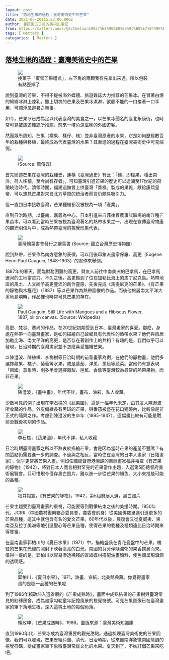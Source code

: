 ```yaml
---
layout: post
title: "落地生根的過程：臺灣美術史中的芒果"
date: 2021-06-20T15:23:00.000Z
author: 書院街五丁目的美術史筆記
from: https://matters.news/@ecthelion1993/%E8%90%BD%E5%9C%B0%E7%94%9F%E6%A0%B9%E7%9A%84%E9%81%8E%E7%A8%8B-%E8%87%BA%E7%81%A3%E7%BE%8E%E8%A1%93%E5%8F%B2%E4%B8%AD%E7%9A%84%E8%8A%92%E6%9E%9C-bafyreig2ly7sh7troo3qsnbbkhnverepx7pqyndpvlw6ua4zwyycwuotju
tags: [ Matters ]
categories: [ Matters ]
---
```

<!--1624202580000-->
[落地生根的過程：臺灣美術史中的芒果](https://matters.news/@ecthelion1993/%E8%90%BD%E5%9C%B0%E7%94%9F%E6%A0%B9%E7%9A%84%E9%81%8E%E7%A8%8B-%E8%87%BA%E7%81%A3%E7%BE%8E%E8%A1%93%E5%8F%B2%E4%B8%AD%E7%9A%84%E8%8A%92%E6%9E%9C-bafyreig2ly7sh7troo3qsnbbkhnverepx7pqyndpvlw6ua4zwyycwuotju)
------

<div>
<figure class="image"><img src="https://assets.matters.news/embed/af48e496-50b9-427a-bcaf-e19c9dfc6be7.jpeg" data-asset-id="af48e496-50b9-427a-bcaf-e19c9dfc6be7" referrerpolicy="no-referrer"><figcaption><span>挽菓子「蜜雪芒果禮盒」，左下角的兩顆我有先拿出來過，所以包裝有點歪掉了</span></figcaption></figure><p>說到臺灣的芒果，不得不提被海外媒體、旅遊雜誌大力推荐的芒果冰。在冒著白煙的綿綿冰淋上煉乳，撒上切塊的芒果及芒果冰淇淋，欲罷不能的一口接著一口享用，可謂浮瓜避暑之樂事。</p><p>如今，芒果冰已成為足以代表臺灣的美食之一，以芒果冰聞名的臺北永康街，也時常可見被旅遊雜誌所推薦，前來一嚐沁涼滋味的外國遊客。</p><p>然而眾所周知，芒果（檬果、樣仔、檨）並非臺灣原產的水果，它是如何歷經數百年的栽種與移植，最終成為代表臺灣的水果？其漸進的過程在臺灣美術史中可見端倪。</p><figure class="image"><img src="https://assets.matters.news/embed/815dc7a1-c112-452b-ba40-b57e5334f69c.jpeg" data-asset-id="815dc7a1-c112-452b-ba40-b57e5334f69c" referrerpolicy="no-referrer"><figcaption><span> (Source: 風傳媒)</span></figcaption></figure><p>首先簡述芒果在臺灣的栽種史，連橫《臺灣通史》有云：「檨，即檬果，種出南洋，荷人移植，至今尚有存者」，可知臺灣引進芒果的歷史可以追溯至17世紀的荷蘭統治時代。清領時期，福建巡撫曾上供臺灣「番檨」製成的果乾，獻給康熙皇帝，可以想見芒果對來自北方草原的統治者而言仍頗具吸引力。</p><p>但一直到日本接收臺灣，芒果種植都沒被視為一項「產業」。</p><p>直到日治時期，以臺南、嘉義為中心，日本引進來自菲律賓農事試驗場的南洋種芒果苗木。可以看到當時芒果被視為臺灣著名的熱帶水果之一，出現在宣傳臺灣物產的觀光明信片中，成為熱帶臺灣的視覺形象代表。</p><figure class="image"><img src="https://assets.matters.news/embed/247a19c5-0632-4bcd-b5d8-a91d5475cc34.jpeg" data-asset-id="247a19c5-0632-4bcd-b5d8-a91d5475cc34" referrerpolicy="no-referrer"><figcaption><span>臺灣繪葉書會發行之繪葉書 (Source: 國立台灣歷史博物館)</span></figcaption></figure><p>說到熱帶，芒果作為南方意象的表徵，可以用後印象派畫家保羅．高更（Eugène Henri Paul Gauguin, 1848-1903）的畫作來舉例。</p><p>1887年的春天，面臨財務困難的高更，與友人前往中南美洲的巴拿馬，在巴拿馬運河的工地當苦力。不久之後，高更搬到了位在加勒比海上的馬丁尼克島。熱帶地區的風土、人文給予高更豐沛的創作靈感，先後完成《馬提尼克的芒果》、《有芒果的靜物與木槿花》（1887）等以芒果作為熱帶圖像的作品。而後他旅居南太平洋大溪地島嶼時，作品裡也時常可見芒果的存在。</p><figure class="image"><img src="https://assets.matters.news/embed/d8d42447-a0c9-426c-92af-f18cabffe3fc.jpeg" data-asset-id="d8d42447-a0c9-426c-92af-f18cabffe3fc" referrerpolicy="no-referrer"><figcaption><span>Paul Gauguin, Still Life with Mangoes and a Hibiscus Flower, 1887, oil on canvas. (Source: Wikipedia)</span></figcaption></figure><p>高更、梵谷、塞尚的作品，在20世紀初期受到日本、臺灣畫家的喜愛。那麼，身處在熱帶一向臺灣畫家，是如何描繪自己故鄉具有代表性的熱帶水果？他們與旅居加勒比海、南太平洋的高更，是否存在著創作上的共相？有趣的是，我們似乎可以發現，日治時期的臺灣畫家並不怎麼喜愛描繪芒果。</p><p>以陳澄波、陳植棋、李梅樹等日治時期的前輩畫家為例，在他們的靜物畫，他們多選擇蘋果、橘子、葡萄等水果，或是番茄、洋蔥、蔥段等蔬菜。當他們有意表現「南國」意象時，則多半會選擇鳳梨、芭蕉、香蕉等臺灣較為尋常的熱帶果物，而非芒果。</p><figure class="image"><img src="https://assets.matters.news/embed/c6d9671e-0c3e-4ad2-88e2-3c6d0ee665e0.jpeg" data-asset-id="c6d9671e-0c3e-4ad2-88e2-3c6d0ee665e0" referrerpolicy="no-referrer"><figcaption><span>陳澄波，《畫中畫》，年代不詳，畫布．油彩，私人收藏。</span></figcaption></figure><p>少數可見的例子出現在李石樵的《蔬果圖》，這是一幅年代未定，由其友人陳澄波所收藏的作品。外皮偏綠長有黑斑的芒果，與番茄被盛在花口瓷碗內，比較像是非正式的隨興之作。考慮到陳澄波的生卒年（1895-1947），這幅畫比較有可能是戰前至戰後初期的作品。</p><figure class="image"><img src="https://assets.matters.news/embed/dcc04e71-88d7-4b53-839a-f72ccb2e3c35.jpeg" data-asset-id="dcc04e71-88d7-4b53-839a-f72ccb2e3c35" referrerpolicy="no-referrer"><figcaption><span>李石樵，《蔬果圖》，年代不詳，私人收藏</span></figcaption></figure><p>日治時期臺灣畫家之所以不熱衷於描繪芒果，會是因為當時芒果的產量不豐嗎？有關這點仍需要進一步的調查。不過與之相反，當時住在臺灣的日本人畫家（日籍畫家），似乎更常將芒果入畫。例如任職總督府港灣課的業餘畫家福井裕宣《有芒果的靜物》（1942），將對日本人而言相對罕見的芒果當作主題，入選第5回總督府美術展覽會。只可惜現今僅存黑白照片，難以進一步從芒果的顏色、大小來推敲可能的品種。</p><figure class="image"><img src="https://assets.matters.news/embed/770b63f0-1405-4a91-b86b-c0069e0b2e87.jpeg" data-asset-id="770b63f0-1405-4a91-b86b-c0069e0b2e87" referrerpolicy="no-referrer"><figcaption><span>福井裕宣，《有芒果的靜物》，1942，第5屆府展入選，黑白照片</span></figcaption></figure><p>芒果主題受到臺灣畫家的重視，可能要等到戰爭結束之後的美援時期。1950年代，JCRR（中國農村復興聯合委員會，農委會前身）從美國佛羅里達引進更多的芒果品種，這其中就包含有名的愛文芒果。60年代以後，農復會又從夏威夷、東南亞及拉丁美洲等地引進聖心等芒果品種，使得芒果的栽種及種類遠比日治時期來得豐富。</p><p>在臺南畫家郭柏川的《夏日水果》（1971）中，描繪盛裝在青花瓷盤中的芒果。橘紅的芒果在光線的照射下映著高亮的白光，南國的芬芳伴隨濃郁的果香撲鼻而來。值得一提的是，郭柏川以容易滲透稀釋的宣紙媒材搭配油畫顏料，使色調呈現溫潤的透明感。</p><figure class="image"><img src="https://assets.matters.news/embed/8cf85c60-34c7-47bb-aab0-bffab4705807.jpeg" data-asset-id="8cf85c60-34c7-47bb-aab0-bffab4705807" referrerpolicy="no-referrer"><figcaption><span>郭柏川，《夏日水果》，1971，油畫．宣紙，北美館典藏。你覺得畫家畫的是哪一品種的芒果呢</span></figcaption></figure><p>到了1986年賴政坤入選省展的《芒果成熟時》，畫面中成熟結果的芒果樹與臺灣常見的紅磚房舍，成為畫家勾勒童年記憶風景的視覺符號。可見芒果圖像已在臺灣畫家的筆下落地生根，深入這塊土地的每個角落。</p><figure class="image"><img src="https://assets.matters.news/embed/3dc2cc70-8e95-4f85-9566-fd36aed0c377.jpeg" data-asset-id="3dc2cc70-8e95-4f85-9566-fd36aed0c377" referrerpolicy="no-referrer"><figcaption><span>賴政坤，《芒果成熟時》，1986。圖版來源：臺灣美術知識庫</span></figcaption></figure><p>直到1990年代，芒果冰成為臺灣重要的觀光甜點。通過梳理臺灣美術史的芒果圖像，我們可以發現，芒果歷經荷蘭、清代、日治時期，從來自南洋象徵南國情調的視覺符碼，變成畫家筆下象徵臺灣常民文化的水果。夏天到了，不妨訂個芒果來吃吧。</p>
</div>
